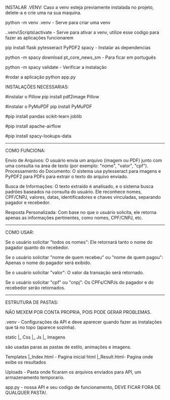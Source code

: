 INSTALAR .VENV:
Caso a venv esteja previamente instalada no projeto, delete-a e crie uma na sua maquina.

python -m venv .venv - Serve para criar uma venv 

.\.venv\Scripts\activate - Serve para ativar a venv, utilize esse codigo para fazer as aplicações funcionarem

pip install flask pytesseract PyPDF2 spacy - Instalar as dependencias

python -m spacy download pt_core_news_sm - Para ficar em português

python -m spacy validate - Verificar a instalação

#rodar a aplicação python app.py

INSTALAÇÕES NECESSARIAS:

#instalar o Pillow pip 
install pdf2image Pillow

#instalar o PyMuPDF 
pip install PyMuPDF

#pip install pandas scikit-learn joblib

#pip install apache-airflow

#pip install spacy-lookups-data

------------------------------------------------------------------------------------------------------------------------------------------------------------------

COMO FUNCIONA:

Envio de Arquivos: O usuário envia um arquivo (imagem ou PDF) junto com uma consulta na área de texto (por exemplo: "nome", "valor", "cpf").
Processamento do Documento: O sistema usa pytesseract para imagens e PyPDF2 para PDFs para extrair o texto do arquivo enviado.

Busca de Informações: O texto extraído é analisado, e o sistema busca padrões baseados na consulta do usuário. Ele reconhece nomes, CPF/CNPJ, valores, datas, identificadores e chaves vinculadas, separando pagador e recebedor.

Resposta Personalizada: Com base no que o usuário solicita, ele retorna apenas as informações pertinentes, como nomes, CPF/CNPJ, etc.

------------------------------------------------------------------------------------------------------------------------------------------------------------------

COMO USAR:

Se o usuário solicitar "todos os nomes": Ele retornará tanto o nome do pagador quanto do recebedor.

Se o usuário solicitar "nome de quem recebeu" ou "nome de quem pagou": Apenas o nome do pagador será exibido.

Se o usuário solicitar "valor": O valor da transação será retornado.

Se o usuário solicitar "cpf" ou "cnpj": Os CPFs/CNPJs do pagador e do recebedor serão retornados.

------------------------------------------------------------------------------------------------------------------------------------------------------------------

ESTRUTURA DE PASTAS:

NÃO MEXEM POR CONTA PROPRIA, POIS PODE GERAR PROBLEMAS.

.venv - Configurações da API e deve aparecer quando fazer as instalações que tá no topo (aparece sozinha).

static
    |_ Css
    |_ Js
    |_ Imagens

são usadas paras as pastas de estilo, animações e imagens.

Templates
    |_Index.html - Pagina inicial html
    |_Result.html- Pagina onde exibe os resultados

Uploads - Pasta onde ficaram os arquivos enviados para API, um armazenamento temporario.

app.py - nossa API e seu codigo de funcionamento, DEVE FICAR FORA DE QUALQUER PASTA!.
